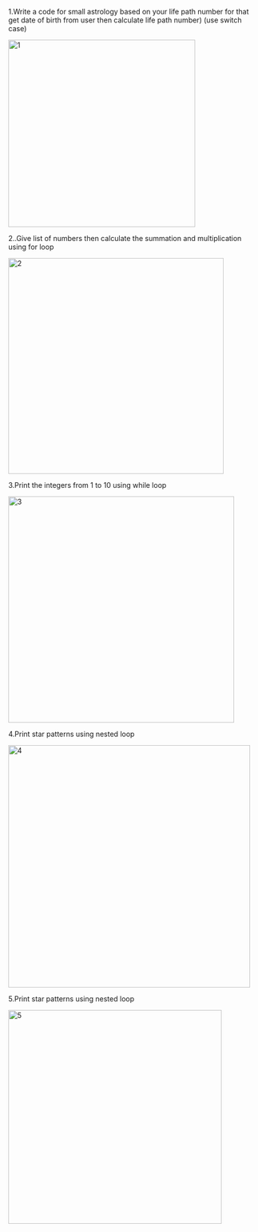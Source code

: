 1.Write a code for small astrology based on your life path number 
for that get date of birth from user then calculate life path number)
(use switch case)

<img width="374" alt="1" src="https://github.com/user-attachments/assets/e55000f0-60ea-4d7b-b48d-7d4705861e9e" />

2..Give list of numbers then calculate the summation
and multiplication using for loop

<img width="431" alt="2" src="https://github.com/user-attachments/assets/5f4a50d6-5d5c-41d6-9490-349855795326" />

3.Print the integers from 1 to 10 using while loop

<img width="452" alt="3" src="https://github.com/user-attachments/assets/ee2f2be6-dcb5-454c-8318-77b49e30256b" />

4.Print star patterns using nested loop

<img width="484" alt="4" src="https://github.com/user-attachments/assets/78d4cf50-3065-45bc-8560-a2f2ab0a1f51" />

5.Print star patterns using nested loop

<img width="427" alt="5" src="https://github.com/user-attachments/assets/3537de0f-78af-45cc-8e1f-25385327fa97" />





